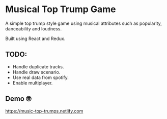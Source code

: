# Musical Top Trump Game

A simple top trump style game using musical attributes such as popularity, danceability and loudness.

Built using React and Redux.

## TODO:
  - Handle duplicate tracks.
  - Handle draw scenario.
  - Use real data from spotify.
  - Enable multiplayer.

## Demo 🤓
https://music-top-trumps.netlify.com